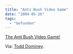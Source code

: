 ```yaml
---
title: "Anti Bush Video Game"
date: "2004-05-26"
tags:
  - "Gefunden"
---
```


[The Anti Bush Video Game!](http://www.emogame.com/bushgame.html)

Via: [Todd Dominey](http://whatdoiknow.org/archives/001691.shtml).
